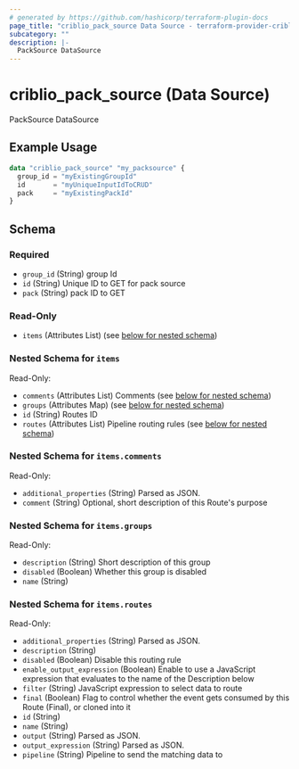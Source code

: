 ```yaml
---
# generated by https://github.com/hashicorp/terraform-plugin-docs
page_title: "criblio_pack_source Data Source - terraform-provider-criblio"
subcategory: ""
description: |-
  PackSource DataSource
---
```


# criblio_pack_source (Data Source)

PackSource DataSource

## Example Usage

```terraform
data "criblio_pack_source" "my_packsource" {
  group_id = "myExistingGroupId"
  id       = "myUniqueInputIdToCRUD"
  pack     = "myExistingPackId"
}
```

<!-- schema generated by tfplugindocs -->
## Schema

### Required

- `group_id` (String) group Id
- `id` (String) Unique ID to GET for pack source
- `pack` (String) pack ID to GET

### Read-Only

- `items` (Attributes List) (see [below for nested schema](#nestedatt--items))

<a id="nestedatt--items"></a>
### Nested Schema for `items`

Read-Only:

- `comments` (Attributes List) Comments (see [below for nested schema](#nestedatt--items--comments))
- `groups` (Attributes Map) (see [below for nested schema](#nestedatt--items--groups))
- `id` (String) Routes ID
- `routes` (Attributes List) Pipeline routing rules (see [below for nested schema](#nestedatt--items--routes))

<a id="nestedatt--items--comments"></a>
### Nested Schema for `items.comments`

Read-Only:

- `additional_properties` (String) Parsed as JSON.
- `comment` (String) Optional, short description of this Route's purpose


<a id="nestedatt--items--groups"></a>
### Nested Schema for `items.groups`

Read-Only:

- `description` (String) Short description of this group
- `disabled` (Boolean) Whether this group is disabled
- `name` (String)


<a id="nestedatt--items--routes"></a>
### Nested Schema for `items.routes`

Read-Only:

- `additional_properties` (String) Parsed as JSON.
- `description` (String)
- `disabled` (Boolean) Disable this routing rule
- `enable_output_expression` (Boolean) Enable to use a JavaScript expression that evaluates to the name of the Description below
- `filter` (String) JavaScript expression to select data to route
- `final` (Boolean) Flag to control whether the event gets consumed by this Route (Final), or cloned into it
- `id` (String)
- `name` (String)
- `output` (String) Parsed as JSON.
- `output_expression` (String) Parsed as JSON.
- `pipeline` (String) Pipeline to send the matching data to
